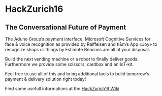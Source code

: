 # HackZurich16

## The Conversational Future of Payment

The Aduno Group’s payment interface, Microsoft Cognitive Services for face & voice recognition as provided by Raiffeisen and ti&m’s App «Joy» to recognize shops or things by Estimote Beacons are all at your disposal.

Build the next vending machine or a robot to finally deliver goods. Furthermore we provide some scissors, cardbox and an IoT-kit.

Feel free to use all of this and bring additional tools to build tomorrow’s payment & delivery solution right today!

Find some usefull informations at the [HackZurich16 Wiki](https://github.com/ti8m/HackZurich16/wiki)
